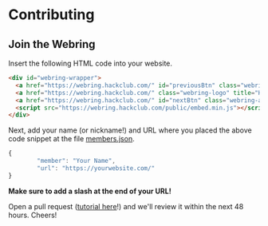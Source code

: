 # Contributing

## Join the Webring

Insert the following HTML code into your website.

```html
<div id="webring-wrapper">
  <a href="https://webring.hackclub.com/" id="previousBtn" class="webring-anchor" title="Previous">‹</a>
  <a href="https://webring.hackclub.com/" class="webring-logo" title="Hack Club Webring" alt="Hack Club Webring"></a>
  <a href="https://webring.hackclub.com/" id="nextBtn" class="webring-anchor" title="Next">›</a>
  <script src="https://webring.hackclub.com/public/embed.min.js"></script>
</div>
```

Next, add your name (or nickname!) and URL where you placed the above code snippet at the file [members.json](members.json). 

```javascript
{
        "member": "Your Name",
        "url": "https://yourwebsite.com/"
}
```

**Make sure to add a slash at the end of your URL!**

Open a pull request ([tutorial here](https://github.com/hackclub/hackclub/blob/main/CONTRIBUTING.md#making-a-pull-request)!) and we'll review it within the next 48 hours. Cheers!
